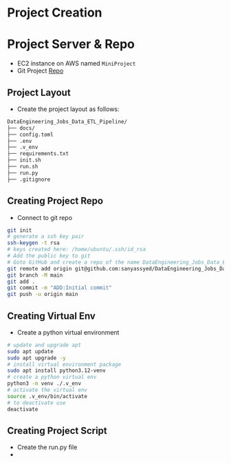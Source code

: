 # Project Creation

# Project Server & Repo
* EC2 instance on AWS named `MiniProject`
* Git Project [Repo](https://github.com/sanyassyed/DataEngineering_Jobs_Data_ETL_Pipeline)


## Project Layout
* Create the project layout as follows:
```bash
DataEngineering_Jobs_Data_ETL_Pipeline/
├── docs/
├── config.toml
├── .env
├── .v_env
├── requirements.txt
├── init.sh
├── run.sh
├── run.py
├── .gitignore
```

## Creating Project Repo
* Connect to git repo
```bash
git init
# generate a ssh key pair 
ssh-keygen -t rsa
# keys created here: /home/ubuntu/.ssh/id_rsa
# Add the public key to git
# Goto GitHub and create a repo of the name DataEngineering_Jobs_Data_ETL_Pipeline
git remote add origin git@github.com:sanyassyed/DataEngineering_Jobs_Data_ETL_Pipeline.git
git branch -M main
git add .
git commit -m "ADD:Initial commit"
git push -u origin main
```
## Creating Virtual Env
* Create a python virtual environment
```bash
# update and upgrade apt
sudo apt update
sudo apt upgrade -y
# install virtual environment package
sudo apt install python3.12-venv
# create a python virtual env
python3 -m venv ./.v_env
# activate the virtual env
source .v_env/bin/activate
# to deactivate use
deactivate
```

## Creating Project Script
* Create the run.py file
* 